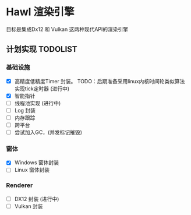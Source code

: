 # Hawl 渲染引擎
目标是集成Dx12 和 Vulkan 这两种现代API的渲染引擎


## 计划实现 TODOLIST
### 基础设施
- [x] 高精度低精度Timer 封装。 TODO：后期准备采用linux内核时间轮类似算法实现tick定时器 (进行中)
- [x] 智能指针
- [ ] 线程池实现 (进行中)
- [ ] Log 封装
- [ ] 内存跟踪
- [ ] 跨平台
- [ ] 尝试加入GC，(并发标记摧毁)

### 窗体
- [x] Windows 窗体封装
- [ ] Linux 窗体封装

### Renderer
- [ ] DX12 封装 (进行中)
- [ ] Vulkan 封装